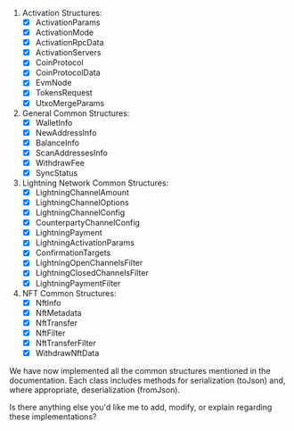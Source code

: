 
1. Activation Structures:
   - [x] ActivationParams
   - [x] ActivationMode
   - [x] ActivationRpcData
   - [x] ActivationServers
   - [x] CoinProtocol
   - [x] CoinProtocolData
   - [x] EvmNode
   - [x] TokensRequest
   - [x] UtxoMergeParams

2. General Common Structures:
   - [x] WalletInfo
   - [x] NewAddressInfo
   - [x] BalanceInfo
   - [x] ScanAddressesInfo
   - [x] WithdrawFee
   - [x] SyncStatus

3. Lightning Network Common Structures:
   - [x] LightningChannelAmount
   - [x] LightningChannelOptions
   - [x] LightningChannelConfig
   - [x] CounterpartyChannelConfig
   - [x] LightningPayment
   - [x] LightningActivationParams
   - [x] ConfirmationTargets
   - [x] LightningOpenChannelsFilter
   - [x] LightningClosedChannelsFilter
   - [x] LightningPaymentFilter

4. NFT Common Structures:
   - [x] NftInfo
   - [x] NftMetadata
   - [x] NftTransfer
   - [x] NftFilter
   - [x] NftTransferFilter
   - [x] WithdrawNftData

We have now implemented all the common structures mentioned in the documentation. Each class includes methods for serialization (toJson) and, where appropriate, deserialization (fromJson).

Is there anything else you'd like me to add, modify, or explain regarding these implementations?